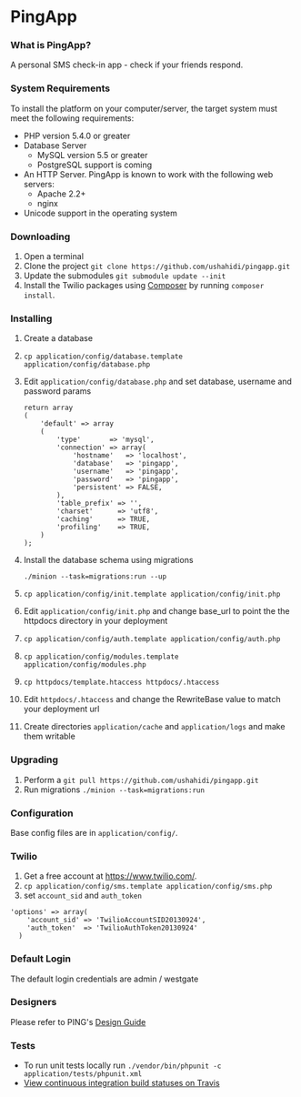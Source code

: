PingApp
============

### What is PingApp?

A personal SMS check-in app - check if your friends respond.

### System Requirements

To install the platform on your computer/server, the target system must meet the following requirements:

* PHP version 5.4.0 or greater
* Database Server
    - MySQL version 5.5 or greater
    - PostgreSQL support is coming
* An HTTP Server. PingApp is known to work with the following web servers:
    - Apache 2.2+
    - nginx
* Unicode support in the operating system

### Downloading

1. Open a terminal
2. Clone the project ```git clone https://github.com/ushahidi/pingapp.git```
3. Update the submodules ```git submodule update --init```
4. Install the Twilio packages using [Composer](http://getcomposer.org) by running ```composer install```.


### Installing

1. Create a database
2. ```cp application/config/database.template application/config/database.php```


3. Edit ```application/config/database.php``` and set database, username and password params

	```
	return array
	(
		'default' => array
		(
			'type'       => 'mysql',
			'connection' => array(
				'hostname'   => 'localhost',
				'database'   => 'pingapp',
				'username'   => 'pingapp',
				'password'   => 'pingapp',
				'persistent' => FALSE,
			),
			'table_prefix' => '',
			'charset'      => 'utf8',
			'caching'      => TRUE,
			'profiling'    => TRUE,
		)
	);
	```

4. Install the database schema using migrations

	```./minion --task=migrations:run --up```

5. ```cp application/config/init.template application/config/init.php```
6. Edit ```application/config/init.php``` and change base_url to point the the httpdocs directory in your deployment
7. ```cp application/config/auth.template application/config/auth.php```
8. ```cp application/config/modules.template application/config/modules.php```
9. ```cp httpdocs/template.htaccess httpdocs/.htaccess```
10. Edit ```httpdocs/.htaccess``` and change the RewriteBase value to match your deployment url
11. Create directories ```application/cache``` and ```application/logs``` and make them writable

### Upgrading

1. Perform a ```git pull https://github.com/ushahidi/pingapp.git```
2. Run migrations ```./minion --task=migrations:run```

### Configuration

Base config files are in ```application/config/```.

### Twilio

1. Get a free account at https://www.twilio.com/.
2. ```cp application/config/sms.template application/config/sms.php```
3. set `account_sid` and `auth_token`

  ```
  'options' => array(
      'account_sid' => 'TwilioAccountSID20130924',
      'auth_token'  => 'TwilioAuthToken20130924'
    )
  ```


### Default Login

The default login credentials are admin / westgate


### Designers

Please refer to PING's [Design Guide](https://github.com/ushahidi/pingapp/blob/master/README-DESIGN-GUIDE.md)

### Tests

* To run unit tests locally run ```./vendor/bin/phpunit -c application/tests/phpunit.xml```
* [View continuous integration build statuses on Travis](https://travis-ci.org/ushahidi/pingapp)